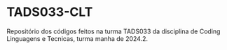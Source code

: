 # TADS033-CLT
Repositório dos códigos feitos na turma TADS033 da disciplina de Coding Linguagens e Tecnicas, turma manha de 2024.2.
